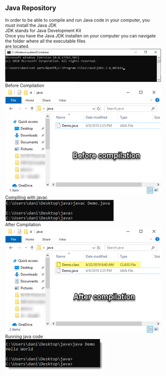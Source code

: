 ## Java Repository
In order to be able to compile and run Java code in your computer, you must install the Java JDK<br />
JDK stands for Java Development Kit<br />
Once you have the Java JDK installen on your computer you can navigate the folder where all the executable files<br/>
are located.<br/>
<img src="images/java-set-path.png" alt="" width="709px"><br />
Before Compilation<br />
<img src="images/compilation-01-before.png" alt="" width=""><br />
Compiling with javac<br />
<img src="images/compiling_with_javac.png" alt="" width="351px"><br />
After Compilation<br />
<img src="images/compilation-02-after-v3.png" alt="" width=""><br />
Running java code<br />
<img src="images/running_with_java.png" alt="" width=""><br />



